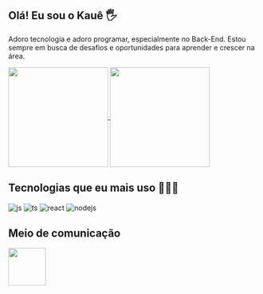 ## Olá! Eu sou o Kauê 🖐️
<p>Adoro tecnologia e adoro programar, especialmente no Back-End. Estou sempre em busca de desafios e oportunidades para aprender e crescer na área.</p>

<a href="https://github.com/KaueVzm">
  <img height=200 align="center" src="https://github-readme-stats.vercel.app/api?username=KaueVzm&theme=dark" />
</a>
<a href="https://github.com/KaueVzm">
  <img height=200 align="center" src="https://github-readme-stats.vercel.app/api/top-langs?username=KaueVzm&layout=compact&langs_count=8&card_width=320&theme=dark" />
</a>

## Tecnologias que eu mais uso 👨🏾‍💻

<div style="display: inline_block">
    <img align="center" alt="js" src="https://img.shields.io/badge/JavaScript-F7DF1E?style=for-the-badge&logo=javascript&logoColor=black" />
    <img align="center" alt="ts" src="https://img.shields.io/badge/TypeScript-007ACC?style=for-the-badge&logo=typescript&logoColor=white" />
    <img align="center" alt="react" src="https://img.shields.io/badge/React-20232A?style=for-the-badge&logo=react&logoColor=61DAFB" />
    <img align="center" alt="nodejs" src="https://img.shields.io/badge/Node.js-43853D?style=for-the-badge&logo=node.js&logoColor=white" />
</div>

## Meio de comunicação 

<a href="https://t.me/KAUE_NEWS">
  <img height=75 src="https://cdn-icons-png.flaticon.com/512/2111/2111646.png"> 
</a>
<!--
<a href="#">
  <img height=75 src="https://cdn-icons-png.flaticon.com/512/3670/3670167.png">
</a> -->
